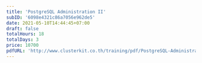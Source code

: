 ```yaml
---
title: 'PostgreSQL Administration II'
subID: '6098e4321c86a7056e962de5' 
date: 2021-05-10T14:44:45+07:00
draft: false
totalHours: 18
totalDays: 3
price: 10700
pdfURL: 'http://www.clusterkit.co.th/training/pdf/PostgreSQL-Administration-II.pdf'
---
```


<!-- ## รายละเอียดหลักสูตร

## หลักสูตรนี้เหมาะสำหรับ

## วัตถุประสงค์

## ความรู้พื้นฐาน

## ซอฟต์แวร์ที่ใช้

## สิ่งที่ผู้เข้าอบรมต้องเตรียม

## เนื้อหาหลักสูตร -->
